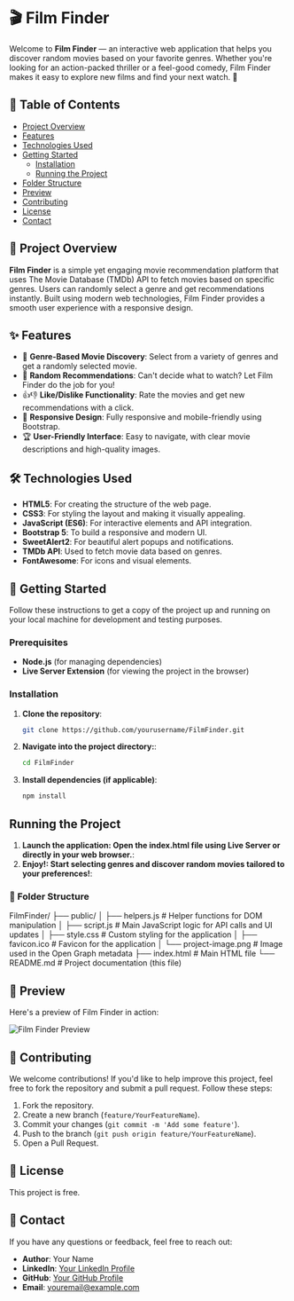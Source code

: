 # 🎬 Film Finder

Welcome to **Film Finder** — an interactive web application that helps you discover random movies based on your favorite genres. Whether you're looking for an action-packed thriller or a feel-good comedy, Film Finder makes it easy to explore new films and find your next watch. 🍿

## 📜 Table of Contents
- [Project Overview](#project-overview)
- [Features](#features)
- [Technologies Used](#technologies-used)
- [Getting Started](#getting-started)
  - [Installation](#installation)
  - [Running the Project](#running-the-project)
- [Folder Structure](#folder-structure)
- [Preview](#preview)
- [Contributing](#contributing)
- [License](#license)
- [Contact](#contact)

## 📖 Project Overview
**Film Finder** is a simple yet engaging movie recommendation platform that uses The Movie Database (TMDb) API to fetch movies based on specific genres. Users can randomly select a genre and get recommendations instantly. Built using modern web technologies, Film Finder provides a smooth user experience with a responsive design.

## ✨ Features
- 🎥 **Genre-Based Movie Discovery**: Select from a variety of genres and get a randomly selected movie.
- 🔄 **Random Recommendations**: Can't decide what to watch? Let Film Finder do the job for you!
- 👍👎 **Like/Dislike Functionality**: Rate the movies and get new recommendations with a click.
- 📱 **Responsive Design**: Fully responsive and mobile-friendly using Bootstrap.
- 🏆 **User-Friendly Interface**: Easy to navigate, with clear movie descriptions and high-quality images.

## 🛠 Technologies Used
- **HTML5**: For creating the structure of the web page.
- **CSS3**: For styling the layout and making it visually appealing.
- **JavaScript (ES6)**: For interactive elements and API integration.
- **Bootstrap 5**: To build a responsive and modern UI.
- **SweetAlert2**: For beautiful alert popups and notifications.
- **TMDb API**: Used to fetch movie data based on genres.
- **FontAwesome**: For icons and visual elements.

## 🚀 Getting Started
Follow these instructions to get a copy of the project up and running on your local machine for development and testing purposes.

### Prerequisites
- **Node.js** (for managing dependencies)
- **Live Server Extension** (for viewing the project in the browser)

### Installation
1. **Clone the repository**:
   ```bash
   git clone https://github.com/yourusername/FilmFinder.git
2. **Navigate into the project directory:**:
   ```bash
   cd FilmFinder
3. **Install dependencies (if applicable)**:
   ```bash
   npm install

## Running the Project
1. **Launch the application: Open the index.html file using Live Server or directly in your web browser.**:
2. **Enjoy!: Start selecting genres and discover random movies tailored to your preferences!**:

### 📂 Folder Structure
FilmFinder/
├── public/
│   ├── helpers.js          # Helper functions for DOM manipulation
│   ├── script.js           # Main JavaScript logic for API calls and UI updates
│   ├── style.css           # Custom styling for the application
│   ├── favicon.ico         # Favicon for the application
│   └── project-image.png   # Image used in the Open Graph metadata
├── index.html              # Main HTML file
└── README.md               # Project documentation (this file)

## 👀 Preview
Here's a preview of Film Finder in action:

![Film Finder Preview](public/assets/img/imageog.webp)

## 👐 Contributing
We welcome contributions! If you'd like to help improve this project, feel free to fork the repository and submit a pull request. Follow these steps:

1. Fork the repository.
2. Create a new branch (`feature/YourFeatureName`).
3. Commit your changes (`git commit -m 'Add some feature'`).
4. Push to the branch (`git push origin feature/YourFeatureName`).
5. Open a Pull Request.

## 📄 License
This project is free.

## 📧 Contact
If you have any questions or feedback, feel free to reach out:

- **Author**: Your Name
- **LinkedIn**: [Your LinkedIn Profile](https://www.linkedin.com/in/miguel-%C3%A1ngel-osorio-londo%C3%B1o-940218206/)
- **GitHub**: [Your GitHub Profile](https://github.com/Daijaz)
- **Email**: [youremail@example.com](mailto:miguelosorio1904@gmail.com)

